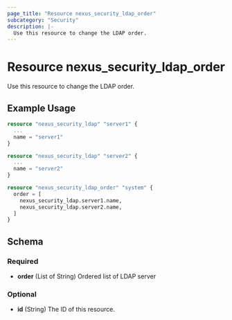```yaml
---
page_title: "Resource nexus_security_ldap_order"
subcategory: "Security"
description: |-
  Use this resource to change the LDAP order.
---
```

# Resource nexus_security_ldap_order
Use this resource to change the LDAP order.
## Example Usage
```terraform
resource "nexus_security_ldap" "server1" {
  ...
  name = "server1"
}

resource "nexus_security_ldap" "server2" {
  ...
  name = "server2"
}

resource "nexus_security_ldap_order" "system" {
  order = [
    nexus_security_ldap.server1.name,
    nexus_security_ldap.server2.name,
  ]
}
```
<!-- schema generated by tfplugindocs -->
## Schema

### Required

- **order** (List of String) Ordered list of LDAP server

### Optional

- **id** (String) The ID of this resource.

